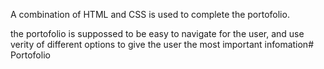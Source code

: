A combination of HTML and CSS is used to complete the portofolio.

the portofolio is suppossed to be easy to navigate for the user, and use verity of different options to give the user the most important infomation# Portofolio

